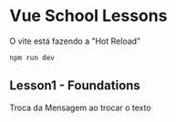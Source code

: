 # Vue School Lessons

O vite está fazendo a "Hot Reload"

```node
npm run dev
```

## Lesson1 - Foundations

Troca da Mensagem ao trocar o texto